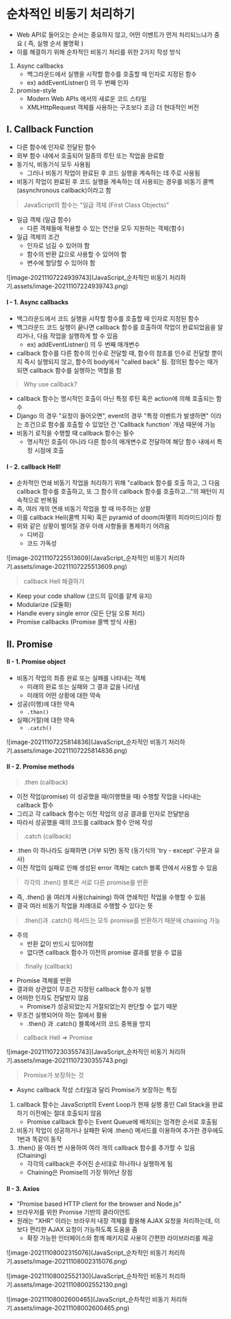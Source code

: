 

# 순차적인 비동기 처리하기

- Web API로 들어오는 순서는 중요하지 않고, 어떤 이벤트가 먼저 처리되느냐가 중요 ( 즉, 실행 순서 불명확 )
- 이를 해결하기 위해 순차적인 비동기 처리를 위한 2가지 작성 방식



1. Async callbacks
   - 백그라운드에서 실행을 시작할 함수를 호출할 때 인자로 지정된 함수
   - ex) addEventListner() 의 두 번째 인자
2. promise-style
   - Modern Web APIs 에서의 새로운 코드 스타일
   - XMLHttpRequest 객체를 사용하는 구조보다 조금 더 현대적인 버전



## I. Callback Function

- 다른 함수에 인자로 전달된 함수
- 외부 함수 내에서 호출되어 일종의 루틴 또는 작업을 완료함
- 동기식, 비동기식 모두 사용됨
  - 그러나 비동기 작업이 완료된 후 코드 실행을 계속하는 데 주로 사용됨
- 비동기 작업이 완료된 후 코드 실행을 계속하는 데 사용되는 경우를 비동기 콜백(asynchronous callback)이라고 함



> JavaScript의 함수는 "일급 객체 (First Class Objects)"

- 일급 객체 (일급 함수)
  - 다른 객체들에 적용할 수 있는 연산을 모두 지원하는 객체(함수)
- 일급 객체의 조건
  - 인자로 넘길 수 있어야 함
  - 함수의 반환 값으로 사용할 수 있어야 함
  - 변수에 할당할 수 있어야 함



![image-20211107224939743](JavaScript_순차적인 비동기 처리하기.assets/image-20211107224939743.png)



#### I - 1. Async callbacks

- 백그라운드에서 코드 실행을 시작할 함수를 호출할 때 인자로 지정된 함수
- 백그라운드 코드 실행이 끝나면 callback 함수를 호출하여 작업이 완료되었음을 알리거나, 다음 작업을 실행하게 할 수 있음
  - ex) addEventListner() 의 두 번째 매개변수
- callback 함수를 다른 함수의 인수로 전달할 때, 함수의 참조를 인수로 전달할 뿐이지 즉시 실행되지 않고, 함수의 body에서 "called back" 됨. 정의된 함수는 때가 되면 callback 함수를 실행하는 역할을 함



> Why use callback?

- callback 함수는 명시적인 호출이 아닌 특정 루틴 혹은 action에 의해 호출되는 함수
- Django 의 경우 "요청이 들어오면", event의 경우 "특정 이벤트가 발생하면" 이라는 조건으로 함수를 호출할 수 있었던 건 'Callback function' 개념 때문에 가능
- 비동기 로직을 수행할 때 callback 함수는 필수
  - 명시적인 호출이 아니라 다른 함수의 매개변수로 전달하여 해당 함수 내에서 특정 시점에 호출





#### I - 2. callback Hell!

- 순차적인 연쇄 비동기 작업을 처리하기 위해 "callback 함수를 호출 하고, 그 다음 callback 함수를 호출하고, 또 그 함수의 callback 함수를 호출하고..."의 패턴이 지속적으로 반복됨
- 즉, 여러 개의 연쇄 비동기 작업을 할 때 마주하는 상황
- 이를 callback Hell(콜백 지옥) 혹은 pyramid of doom(파멸의 피라미드)이라 함
- 위와 같은 상황이 벌어질 경우 아래 사항들을 통제하기 어려움
  - 디버깅
  - 코드 가독성

![image-20211107225513609](JavaScript_순차적인 비동기 처리하기.assets/image-20211107225513609.png)



> callback Hell 해결하기

- Keep your code shallow (코드의 깊이를 얕게 유지)
- Modularize (모듈화)
- Handle every single error (모든 단일 오류 처리)
- Promise callbacks (Promise 콜백 방식 사용)



## II. Promise



#### II - 1. Promise object

- 비동기 작업의 최종 완료 또는 실패를 나타내는 객체
  - 미래의 완료 또는 실패와 그 결과 값을 나타냄
  - 미래의 어떤 상황에 대한 약속
- 성공(이행)에 대한 약속
  - `.then()`
- 실패(거절)에 대한 약속
  - `.catch()`

![image-20211107225814836](JavaScript_순차적인 비동기 처리하기.assets/image-20211107225814836.png)



#### II - 2. Promise methods

> .then (callback)

- 이전 작업(promise) 이 성공했을 때(이행했을 때) 수행할 작업을 나타내는 callback 함수
- 그리고 각 callback 함수는 이전 작업의 성공 결과를 인자로 전달받음
- 따라서 성공했을 때의 코드를 callback 함수 안에 작성



> .catch (callback)

- .then 이 하나라도 실패하면 (거부 되면) 동작 (동기식의 'try - except' 구문과 유사)
- 이전 작업의 실패로 인해 생성된 error 객체는 catch 블록 안에서 사용할 수 있음



> 각각의 .then() 블록은 서로 다른 promise를 반환

- 즉, .then() 을 여러개 사용(chaining) 하여 연쇄적인 작업을 수행할 수 있음
- 결국 여러 비동기 작업을 차례대로 수행할 수 있다는 뜻



> .then()과 .catch() 메서드는 모두 promise를 반환하기 때문에 chaining 가능

- 주의
  - 반환 값이 반드시 있어야함
  - 없다면 callback 함수가 이전의 promise 결과를 받을 수 없음



> .finally (callback)

- Promise 객체를 반환
- 결과와 상관없이 무조건 지정된 callback 함수가 실행
- 어떠한 인자도 전달받지 않음
  - Promise가 성공되었는지 거절되었는지 판단할 수 없기 때문
- 무조건 실행되어야 하는 절에서 활용
  - .then() 과 .catch() 블록에서의 코드 중복을 방지



> callback Hell => Promise

![image-20211107230355743](JavaScript_순차적인 비동기 처리하기.assets/image-20211107230355743.png)





> Promise가 보장하는 것

- Async callback 작성 스타일과 달리 Promise가 보장하는 특징

1. callback 함수는 JavaScript의 Event Loop가 현재 실행 중인 Call Stack을 완료하기 이전에는 절대 호출되지 않음
   - Promise callback 함수는 Event Queue에 배치되는 엄격한 순서로 호출됨
2. 비동기 작업이 성공하거나 실패한 뒤에 .then() 메서드를 이용하여 추가한 경우에도 1번과 똑같이 동작
3. .then() 을 여러 번 사용하여 여러 개의 callback 함수를 추가할 수 있음 (Chaining)
   - 각각의 callback은 주어진 순서대로 하나하나 실행하게 됨
   - Chaining은 Promise의 가장 뛰어난 장점



#### II - 3. Axios

- "Promise based HTTP client for the browser and Node.js"
- 브라우저를 위한 Promise 기반의 클라이언트
- 원래는 "XHR" 이라는 브라우저 내장 객체를 활용해 AJAX 요청을 처리하는데, 이보다 편리한 AJAX 요청이 가능하도록 도움을 줌
  - 확장 가능한 인터페이스와 함께 패키지로 사용이 간편한 라이브러리를 제공

![image-20211108002315076](JavaScript_순차적인 비동기 처리하기.assets/image-20211108002315076.png)



![image-20211108002552130](JavaScript_순차적인 비동기 처리하기.assets/image-20211108002552130.png)



![image-20211108002600465](JavaScript_순차적인 비동기 처리하기.assets/image-20211108002600465.png)

